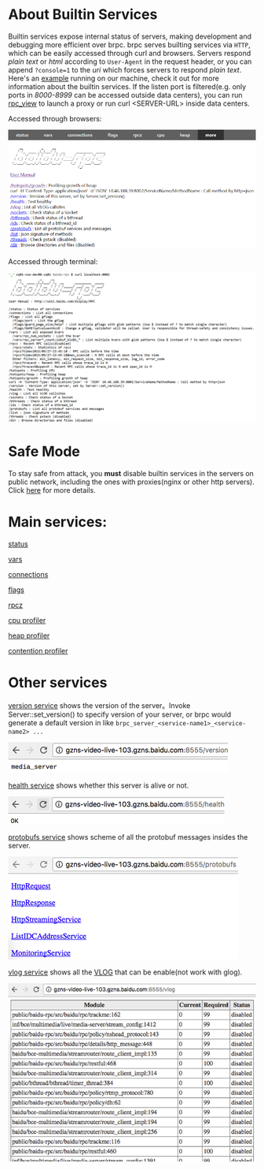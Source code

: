 # About Builtin Services

Builtin services expose internal status of servers, making development and debugging more efficient over brpc. brpc serves builting services via `HTTP`,  which can be easily accessed through curl and browsers.  Servers respond *plain text* or *html* according to `User-Agent` in the request header, or you can append `?console=1` to the *uri* which forces servers to respond *plain text*. Here's an [example](http://brpc.baidu.com:8765/) running on our machine, check it out for more information about the builtin services. If the listen port is filtered(e.g. only ports in *8000-8999* can be accessed outside data centers), you can run [rpc_view](rpc_view.md) to launch a proxy or run curl \<SERVER-URL\> inside data centers.

Accessed through browsers:

![img](../images/builtin_service_more.png)

 Accessed through terminal:

 ![img](../images/builtin_service_from_console.png)

# Safe Mode

To stay safe from attack, you **must** disable builtin services in the servers on public network, including the ones with proxies(nginx or other http servers). Click [here](server.md#安全模式) for more details.

# Main services:

[status](status.md)

[vars](vars.md)

[connections](connections.md)

[flags](flags.md)

[rpcz](rpcz.md)

[cpu profiler](cpu_profiler.md)

[heap profiler](heap_profiler.md)

[contention profiler](contention_profiler.md)

# Other services



[version service](http://brpc.baidu.com:8765/version) shows the version of the server。Invoke Server::set_version() to specify version of your server, or brpc would generate a default version in like `brpc_server_<service-name1>_<service-name2> ...`

![img](../images/version_service.png)

[health service](http://brpc.baidu.com:8765/health) shows whether this server is alive or not.

![img](../images/health_service.png)

[protobufs service](http://brpc.baidu.com:8765/protobufs) shows scheme of all the protobuf messages insides the server.

![img](../images/protobufs_service.png)

[vlog service](http://brpc.baidu.com:8765/vlog) shows all the [VLOG](streaming_log.md#VLOG) that can be enable(not work with glog).

![img](../images/vlog_service.png)


